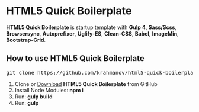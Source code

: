 <h1> HTML5 Quick Boilerplate</h1>

<p><strong>HTML5 Quick Boilerplate</strong> is startup template with <strong>Gulp 4</strong>, <strong>Sass/Scss</strong>, <strong>Browsersync</strong>, <strong>Autoprefixer</strong>, <strong>Uglify-ES</strong>, <strong>Clean-CSS</strong>, <strong>Babel</strong>, <strong>ImageMin</strong>, <strong>Bootstrap-Grid</strong>.</p>

<h2>How to use HTML5 Quick Boilerplate</h2>
<pre>git clone https://github.com/krahmanov/html5-quick-boilerplate</pre>

<ol>
	<li>
	Clone or <a href="https://github.com/krahmanov/html5-quick-boilerplate/archive/master.zip">Download</a> <strong>HTML5 Quick Boilerplate</strong> from GitHub
	</li>
	<li>Install Node Modules: <strong>npm i</strong></li>
	<li>Run: <strong>gulp build</strong></li>
  <li>Run: <strong>gulp</strong></li>
</ol>

